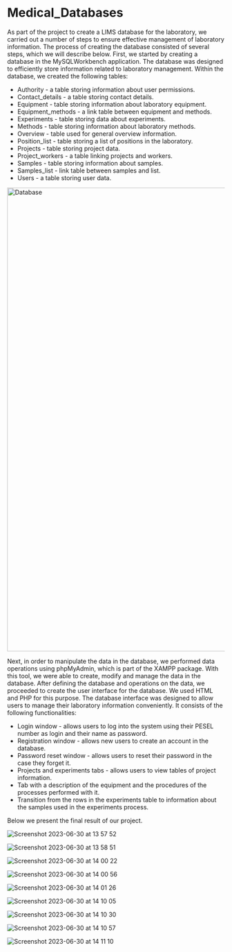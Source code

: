# Medical_Databases

As part of the project to create a LIMS database for the laboratory, we carried out a number of steps to ensure effective management of laboratory information. The process of creating the database consisted of several steps, which we will describe below. First, we started by creating a database in the MySQLWorkbench application. The database was designed to efficiently store information related to laboratory management. Within the database, we created the following tables:
- Authority - a table storing information about user permissions.
- Contact_details - a table storing contact details.
- Equipment - table storing information about laboratory equipment.
- Equipment_methods - a link table between equipment and methods.
- Experiments - table storing data about experiments.
- Methods - table storing information about laboratory methods.
- Overview - table used for general overview information.
- Position_list - table storing a list of positions in the laboratory.
- Projects - table storing project data.
- Project_workers - a table linking projects and workers.
- Samples - table storing information about samples.
- Samples_list - link table between samples and list.
- Users - a table storing user data.

<img width="1071" alt="Database" src="https://github.com/OrangePomeranian/Medical_Databases/assets/67764136/54d7c98f-c057-4470-bcd1-2cdfc247a6cd">

Next, in order to manipulate the data in the database, we performed data operations using phpMyAdmin, which is part of the XAMPP package. With this tool, we were able to create, modify and manage the data in the database.
After defining the database and operations on the data, we proceeded to create the user interface for the database. We used HTML and PHP for this purpose. The database interface was designed to allow users to manage their laboratory information conveniently. It consists of the following functionalities:
- Login window - allows users to log into the system using their PESEL number as login and their name as password.
- Registration window - allows new users to create an account in the database.
- Password reset window - allows users to reset their password in the
case they forget it.
- Projects and experiments tabs - allows users to view tables of project information.
- Tab with a description of the equipment and the procedures of the processes performed with it.
- Transition from the rows in the experiments table to information about the samples used in the experiments process.

Below we present the final result of our project.

![Screenshot 2023-06-30 at 13 57 52](https://github.com/OrangePomeranian/Medical_Databases/assets/67764136/9dd6fe57-0e99-41f2-9de1-2a498712d814)


![Screenshot 2023-06-30 at 13 58 51](https://github.com/OrangePomeranian/Medical_Databases/assets/67764136/a40c2afa-5d4d-49c3-affc-4f92e9e3f875)

![Screenshot 2023-06-30 at 14 00 22](https://github.com/OrangePomeranian/Medical_Databases/assets/67764136/c57569b5-3380-40ef-a7bf-b05505310d6d)

![Screenshot 2023-06-30 at 14 00 56](https://github.com/OrangePomeranian/Medical_Databases/assets/67764136/e9f0de4c-8e57-40ee-bbfd-519470c11541)

![Screenshot 2023-06-30 at 14 01 26](https://github.com/OrangePomeranian/Medical_Databases/assets/67764136/ed505767-9e23-41b7-abe4-db6cb8d29854)

![Screenshot 2023-06-30 at 14 10 05](https://github.com/OrangePomeranian/Medical_Databases/assets/67764136/a5948293-e569-4969-a46a-d75e2881daf7)

![Screenshot 2023-06-30 at 14 10 30](https://github.com/OrangePomeranian/Medical_Databases/assets/67764136/37e5fed5-09a4-4c62-9358-6fa0640ffb73)

![Screenshot 2023-06-30 at 14 10 57](https://github.com/OrangePomeranian/Medical_Databases/assets/67764136/b15605e0-5451-40c0-9248-584af555cc16)

![Screenshot 2023-06-30 at 14 11 10](https://github.com/OrangePomeranian/Medical_Databases/assets/67764136/a258a8ba-0e7c-4540-9f1f-f7fd740ed694)
